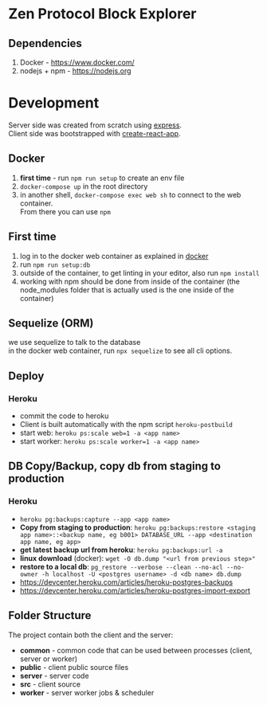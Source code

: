 # Zen Protocol Block Explorer

## Dependencies
1. Docker - https://www.docker.com/
2. nodejs + npm - https://nodejs.org

# Development
Server side was created from scratch using [express](https://expressjs.com/).  
Client side was bootstrapped with [create-react-app](https://github.com/facebook/create-react-app).

## Docker
1. **first time** - run `npm run setup` to create an env file
2. `docker-compose up` in the root directory
3. in another shell, `docker-compose exec web sh` to connect to the web container.  
From there you can use `npm`

## First time
1. log in to the docker web container as explained in [docker](#docker) 
2. run `npm run setup:db`
3. outside of the container, to get linting in your editor, also run `npm install`
4. working with npm should be done from inside of the container (the node_modules folder that is actually used is the one inside of the container)

## Sequelize (ORM)
we use sequelize to talk to the database  
in the docker web container, run `npx sequelize` to see all cli options.

## Deploy
### Heroku
- commit the code to heroku
- Client is built automatically with the npm script `heroku-postbuild`
- start web: `heroku ps:scale web=1 -a <app name>`
- start worker: `heroku ps:scale worker=1 -a <app name>`

## DB Copy/Backup, copy db from staging to production
### Heroku
- `heroku pg:backups:capture --app <app name>`
- **Copy from staging to production**: `heroku pg:backups:restore <staging app name>::<backup name, eg b001> DATABASE_URL --app <destination app name, eg app>`
- **get latest backup url from heroku**: `heroku pg:backups:url -a`
- **linux download** (docker): `wget -O db.dump "<url from previous step>"`
- **restore to a local db**: `pg_restore --verbose --clean --no-acl --no-owner -h localhost -U <postgres username> -d <db name> db.dump`
- https://devcenter.heroku.com/articles/heroku-postgres-backups
- https://devcenter.heroku.com/articles/heroku-postgres-import-export

## Folder Structure
The project contain both the client and the server:
- **common** - common code that can be used between processes (client, server or worker)
- **public** - client public source files
- **server** - server code
- **src** - client source
- **worker** - server worker jobs & scheduler
